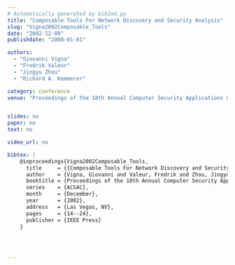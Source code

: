 ```yaml
---
# Automatically generated by bib2md.py
title: "Composable Tools For Network Discovery and Security Analysis"
slug: "Vigna2002Composable_Tools"
date: "2002-12-09"
publishdate: "2000-01-01"

authors:
  - "Giovanni Vigna"
  - "Fredrik Valeur"
  - "Jingyu Zhou"
  - "Richard A. Kemmerer"

category: conference
venue: "Proceedings of the 18th Annual Computer Security Applications Conference (ACSAC)"


slides: no
paper: no
text: no

video_url: no

bibtex: |
    @inproceedings{Vigna2002Composable_Tools,
      title     = {{Composable Tools For Network Discovery and Security Analysis}},
      author    = {Vigna, Giovanni and Valeur, Fredrik and Zhou, Jingyu and Kemmerer, Richard A.},
      booktitle = {Proceedings of the 18th Annual Computer Security Applications Conference},
      series    = {ACSAC},
      month     = {December},
      year      = {2002},
      address   = {Las Vegas, NV},
      pages     = {14--24},
      publisher = {IEEE Press}
    }




---
```


